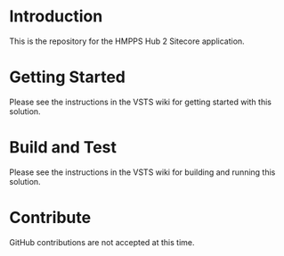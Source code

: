 # Introduction 
This is the repository for the HMPPS Hub 2 Sitecore application. 

# Getting Started
Please see the instructions in the VSTS wiki for getting started with this solution.

# Build and Test
Please see the instructions in the VSTS wiki for building and running this solution. 

# Contribute
GitHub contributions are not accepted at this time.